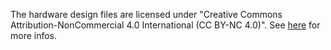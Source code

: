The hardware design files are licensed under "Creative Commons Attribution-NonCommercial 4.0 International (CC BY-NC 4.0)". See [here](https://creativecommons.org/licenses/by-nc/4.0/) for more infos.